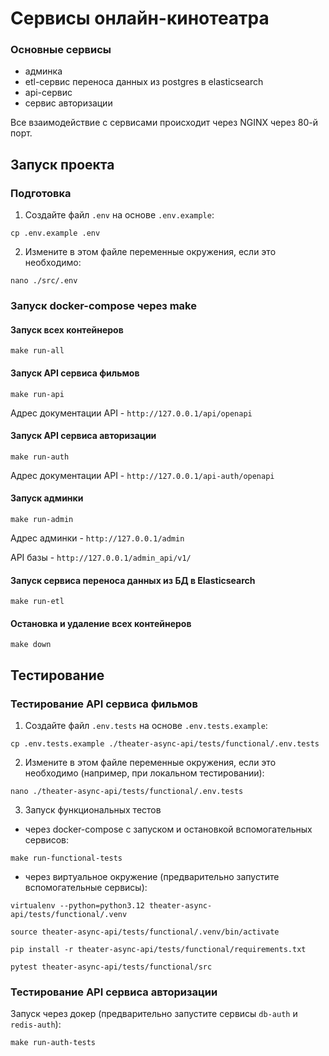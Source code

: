 # Сервисы онлайн-кинотеатра

### Основные сервисы
- админка
- etl-сервис переноса данных из postgres в elasticsearch
- api-сервис
- сервис авторизации

Все взаимодействие с сервисами происходит через NGINX через 80-й порт.

## Запуск проекта

### Подготовка

1. Создайте файл `.env` на основе `.env.example`:
```shell
cp .env.example .env
```
2. Измените в этом файле переменные окружения, если это необходимо:
```shell
nano ./src/.env
```

### Запуск docker-compose через make

#### Запуск всех контейнеров
```shell
make run-all
```

#### Запуск API сервиса фильмов
```shell
make run-api
```
Адрес документации API - `http://127.0.0.1/api/openapi`

#### Запуск API сервиса авторизации
```shell
make run-auth
```
Адрес документации API - `http://127.0.0.1/api-auth/openapi`


#### Запуск админки
```shell
make run-admin
```
Адрес админки - `http://127.0.0.1/admin`

API базы - `http://127.0.0.1/admin_api/v1/`

#### Запуск сервиса переноса данных из БД в Elasticsearch
```shell
make run-etl
```

#### Остановка и удаление всех контейнеров
```shell
make down
```

## Тестирование

### Тестирование API сервиса фильмов

1. Создайте файл `.env.tests` на основе `.env.tests.example`:
```shell
cp .env.tests.example ./theater-async-api/tests/functional/.env.tests
```
2. Измените в этом файле переменные окружения, если это необходимо (например, при локальном тестировании):
```shell
nano ./theater-async-api/tests/functional/.env.tests
```

3. Запуск функциональных тестов

- через docker-compose с запуском и остановкой вспомогательных сервисов: 
```shell
make run-functional-tests
```

- через виртуальное окружение (предварительно запустите вспомогательные сервисы):
```shell
virtualenv --python=python3.12 theater-async-api/tests/functional/.venv
```

```shell
source theater-async-api/tests/functional/.venv/bin/activate
```

```shell
pip install -r theater-async-api/tests/functional/requirements.txt
```

```shell
pytest theater-async-api/tests/functional/src
```

### Тестирование API сервиса авторизации
Запуск через докер (предварительно запустите сервисы `db-auth` и `redis-auth`):
```shell
make run-auth-tests
```
